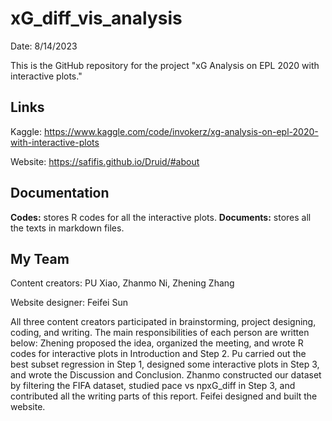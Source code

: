 # xG_diff_vis_analysis

Date: 8/14/2023

This is the GitHub repository for the project "xG Analysis on EPL 2020 with interactive plots." 

## Links

Kaggle: https://www.kaggle.com/code/invokerz/xg-analysis-on-epl-2020-with-interactive-plots

Website: https://safifis.github.io/Druid/#about

## Documentation
**Codes:** stores R codes for all the interactive plots.
**Documents:** stores all the texts in markdown files. 

## My Team

Content creators: PU Xiao, Zhanmo Ni, Zhening Zhang

Website designer: Feifei Sun

All three content creators participated in brainstorming, project designing, coding, and writing. The main responsibilities of each person are written below: Zhening proposed the idea, organized the meeting, and wrote R codes for interactive plots in Introduction and Step 2. Pu carried out the best subset regression in Step 1, designed some interactive plots in Step 3, and wrote the Discussion and Conclusion. Zhanmo constructed our dataset by filtering the FIFA dataset, studied pace vs npxG_diff in Step 3, and contributed all the writing parts of this report. Feifei designed and built the website.
